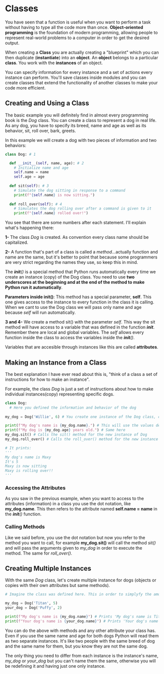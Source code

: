 # Classes

You have seen that a function is useful when you want to perform a task without having to type all the code more than once. **Object-oriented programming** is the foundation of modern programming, allowing people to represent real-world problems to a computer in order to get the desired output.

When creating a **Class** you are actually creating a "blueprint" which you can then duplicate (**instantiate**) into an **object**. An **object** belongs to a particular **class**. You work with the **instances** of an object.

You can specify information for every instance and a set of actions every instance can perform. You'll save classes inside modules and you can create classes that extend the functionality of another classes to make your code more efficient.

## Creating and Using a Class

The basic example you will definitely find in almost every programming book is the *Dog* class. You can create a class to represent a dog in real life. As any dog, you have to specify its breed, name and age as well as its behavior, sit, roll over, bark, greets.

In this example we will create a dog with two pieces of information and two behaviors:

~~~python
class Dog: # 1

  def __init__(self, name, age): # 2
    # Initialize name and age
    self.name = name
    self.age = age
  
  def sit(self): # 3
    # Simulate the dog sitting in response to a command
    print(f"{self.name} is now sitting.")
    
  def roll_over(self): # 4
    # Simulates the dog rolling over after a command is given to it
    print(f"{self.name} rolled over!")
~~~

You see that there are some numbers after each statement. I'll explain what's happening there:

**1-** The class *Dog* is created. As convention every class name should be capitalized.

**2-** A function that's part of a class is called a *method*...actually function and name are the same, but it's better to point that because some programmers are very strict regarding the names they use, so keep this in mind.

The *__init__()* is a special method that Python runs automatically every time we create an instance (copy) of the Dog class. You need to use **two underscores at the beginning and at the end of the method to make Python run it automatically**.

**Parameters inside __init__()**: This method has a special parameter, **self**. This one gives access to the instance to every function in the class it is calling. When we cant to use the Dog class we will pass only name and age because *self* will run automatically.

**3 and 4-** We create a method sit() with the parameter *self*. This way the sit method will have access to a variable that was defined in the function *__init__*. Remember there are local and global variables. The *self* allows every function inside the class to access the variables inside the *__init__()*.

Variables that are accesible through instances like this are called **attributes**.

## Making an Instance from a Class

The best explanation I have ever read about this is, "think of a class a set of instructions for how to make an instance".

For example, the class *Dog* is just a set of instructions about how to make individual instances(copy) representing specific dogs.

~~~python
class Dog:
  # Here you defined the information and behavior of the dog
  
my_dog = Dog('Willie', 6) # You create one instance of the Dog class, called my_dog 

print(f"My dog's name is {my_dog.name}.") # This will use the values defined for my_dog as arguments for the parameters of the methods defined inside the class Dog
print(f"My dog is {my_dog.age} years old.") # Same here
my_dog.sit() # Calls the sit() method for the new instance of Dog
my_dog.roll_over() # Calls the roll_over() method for the new instance of Dog

# It prints:
'''
My dog's name is Maxy
It's 5
Maxy is now sitting
Maxy is rolling over!!
'''
~~~

### Accessing the Attributes

As you saw in the previous example, when you want to access to the attributes (information) in a class you use the dot notation, like **my_dog.name**. This then refers to the attribute named **self.name = name** in the *__init__()* function.

### Calling Methods

Like we said before, you use the dot notation but now you refer to the method you want to call, for example **my_dog.sit()** will call the method *sit()* and will pass the arguments given to *my_dog* in order to execute the method. The same for *roll_over()*.

## Creating Multiple Instances

With the same *Dog* class, let's create multiple instance for dogs (objects or copies with their own attributes but same methods).

~~~python
# Imagine the class was defined here. This in order to simplyfy the amount of text I have to type

my_dog = Dog('Titan', 5)
your_dog = Dog('Puffy', 2)

print(f"My dog's name is {my_dog.name}") # Prints 'My dog's name is Titan"
print(f"Your dog's name is {your_dog.name}") # Prints 'Your dog's name is Puffy"
~~~

You can do the above with methods and any other attribute your class has. Even if you use the same name and age for both dogs Python will read them as two separate instances. It's like two people with the same breed of dog and the same name for them, but you know they are not the same dog.

The only thing you need to differ from each instance is the instance's name, *my_dog* or *your_dog* but you can't name them the same, otherwise you will be redefining it and having just one only instance.
